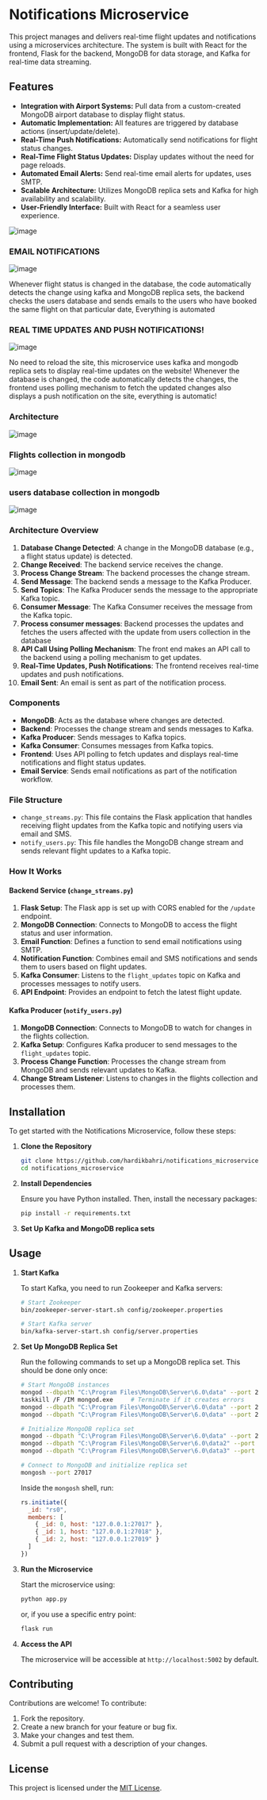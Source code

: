# Notifications Microservice
This project manages and delivers real-time flight updates and notifications using a microservices architecture. The system is built with React for the frontend, Flask for the backend, MongoDB for data storage, and Kafka for real-time data streaming.

## Features
- **Integration with Airport Systems:** Pull data from a custom-created MongoDB airport database to display flight status.
- **Automatic Implementation:** All features are triggered by database actions (insert/update/delete).
- **Real-Time Push Notifications:** Automatically send notifications for flight status changes.
- **Real-Time Flight Status Updates:** Display updates without the need for page reloads.
- **Automated Email Alerts:** Send real-time email alerts for updates, uses SMTP.
- **Scalable Architecture:** Utilizes MongoDB replica sets and Kafka for high availability and scalability.
- **User-Friendly Interface:** Built with React for a seamless user experience.

![image](https://github.com/user-attachments/assets/942dfbb3-fe2f-46ff-9a74-b9116082cbc2)

### EMAIL NOTIFICATIONS
![image](https://github.com/user-attachments/assets/342d4970-7b8f-44b6-94fc-efe2dca7dd27)

Whenever flight status is changed in the database, the code automatically detects the change using kafka and MongoDB replica sets, the backend checks the users database and sends emails to the users who have booked the same flight on that particular date, Everything is automated

### REAL TIME UPDATES AND PUSH NOTIFICATIONS!
![image](https://github.com/user-attachments/assets/b6e43316-bb89-4d84-916e-6bda19e0f4ed)

No need to reload the site, this microservice uses kafka and mongodb replica sets to display real-time updates on the website! Whenever the database is changed, the code automatically detects the changes, the frontend uses polling mechanism to fetch the updated changes also displays a push notification on the site, everything is automatic!

### Architecture
![image](https://github.com/user-attachments/assets/2ed8bb51-5d50-4a9d-bc56-70fbabbd0f5c)

### Flights collection in mongodb
![image](https://github.com/user-attachments/assets/9fa9e65b-92f5-46fc-a8fb-3d43f62c25ed)
### users database collection in mongodb
![image](https://github.com/user-attachments/assets/d9753cf5-2418-41d9-bb65-e647f0f2f795)

### Architecture Overview

1. **Database Change Detected**: A change in the MongoDB database (e.g., a flight status update) is detected.
2. **Change Received**: The backend service receives the change.
3. **Process Change Stream**: The backend processes the change stream.
4. **Send Message**: The backend sends a message to the Kafka Producer.
5. **Send Topics**: The Kafka Producer sends the message to the appropriate Kafka topic.
6. **Consumer Message**: The Kafka Consumer receives the message from the Kafka topic.
7. **Process consumer messages**: Backend processes the updates and fetches the users affected with the update from users collection in the database 
8. **API Call Using Polling Mechanism**: The front end makes an API call to the backend using a polling mechanism to get updates.
9. **Real-Time Updates, Push Notifications**: The frontend receives real-time updates and push notifications.
10. **Email Sent**: An email is sent as part of the notification process.

### Components

- **MongoDB**: Acts as the database where changes are detected.
- **Backend**: Processes the change stream and sends messages to Kafka.
- **Kafka Producer**: Sends messages to Kafka topics.
- **Kafka Consumer**: Consumes messages from Kafka topics.
- **Frontend**: Uses API polling to fetch updates and displays real-time notifications and flight status updates.
- **Email Service**: Sends email notifications as part of the notification workflow.

### File Structure

- `change_streams.py`: This file contains the Flask application that handles receiving flight updates from the Kafka topic and notifying users via email and SMS.
- `notify_users.py`: This file handles the MongoDB change stream and sends relevant flight updates to a Kafka topic.

### How It Works

#### Backend Service (`change_streams.py`)

1. **Flask Setup**: The Flask app is set up with CORS enabled for the `/update` endpoint.
2. **MongoDB Connection**: Connects to MongoDB to access the flight status and user information.
3. **Email Function**: Defines a function to send email notifications using SMTP.
4. **Notification Function**: Combines email and SMS notifications and sends them to users based on flight updates.
5. **Kafka Consumer**: Listens to the `flight_updates` topic on Kafka and processes messages to notify users.
6. **API Endpoint**: Provides an endpoint to fetch the latest flight update.

#### Kafka Producer (`notify_users.py`)

1. **MongoDB Connection**: Connects to MongoDB to watch for changes in the flights collection.
2. **Kafka Setup**: Configures Kafka producer to send messages to the `flight_updates` topic.
3. **Process Change Function**: Processes the change stream from MongoDB and sends relevant updates to Kafka.
4. **Change Stream Listener**: Listens to changes in the flights collection and processes them.

## Installation

To get started with the Notifications Microservice, follow these steps:

1. **Clone the Repository**

   ```bash
   git clone https://github.com/hardikbahri/notifications_microservice.git
   cd notifications_microservice
   ```

2. **Install Dependencies**

   Ensure you have Python installed. Then, install the necessary packages:

   ```bash
   pip install -r requirements.txt
   ```

3. **Set Up Kafka and MongoDB replica sets**

  ## Usage

1. **Start Kafka**

   To start Kafka, you need to run Zookeeper and Kafka servers:

   ```bash
   # Start Zookeeper
   bin/zookeeper-server-start.sh config/zookeeper.properties

   # Start Kafka server
   bin/kafka-server-start.sh config/server.properties
   ```

2. **Set Up MongoDB Replica Set**

   Run the following commands to set up a MongoDB replica set. This should be done only once:

   ```bash
   # Start MongoDB instances
   mongod --dbpath "C:\Program Files\MongoDB\Server\6.0\data" --port 27017 --bind_ip 127.0.0.1
   taskkill /F /IM mongod.exe     # Terminate if it creates errors
   mongod --dbpath "C:\Program Files\MongoDB\Server\6.0\data" --port 27018 --bind_ip 127.0.0.1
   mongod --dbpath "C:\Program Files\MongoDB\Server\6.0\data" --port 27019 --bind_ip 127.0.0.1

   # Initialize MongoDB replica set
   mongod --dbpath "C:\Program Files\MongoDB\Server\6.0\data" --port 27017 --replSet "rs0" --bind_ip 127.0.0.1
   mongod --dbpath "C:\Program Files\MongoDB\Server\6.0\data2" --port 27018 --replSet "rs0" --bind_ip 127.0.0.1
   mongod --dbpath "C:\Program Files\MongoDB\Server\6.0\data3" --port 27019 --replSet "rs0" --bind_ip 127.0.0.1

   # Connect to MongoDB and initialize replica set
   mongosh --port 27017
   ```

   Inside the `mongosh` shell, run:

   ```javascript
   rs.initiate({
     _id: "rs0",
     members: [
       { _id: 0, host: "127.0.0.1:27017" },
       { _id: 1, host: "127.0.0.1:27018" },
       { _id: 2, host: "127.0.0.1:27019" }
     ]
   })
   ```

3. **Run the Microservice**

   Start the microservice using:

   ```bash
   python app.py
   ```

   or, if you use a specific entry point:

   ```bash
   flask run
   ```

4. **Access the API**

   The microservice will be accessible at `http://localhost:5002` by default.

## Contributing

Contributions are welcome! To contribute:

1. Fork the repository.
2. Create a new branch for your feature or bug fix.
3. Make your changes and test them.
4. Submit a pull request with a description of your changes.

## License

This project is licensed under the [MIT License](LICENSE).
